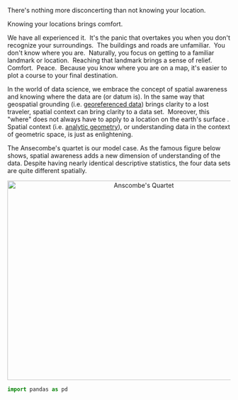 There's nothing more disconcerting than not knowing your location.

Knowing your locations brings comfort. 

We have all experienced it.  It's the panic that overtakes you when you don't recognize your surroundings.  The buildings and roads are unfamiliar.  You don't know where you are.  Naturally, you focus on getting to a familiar landmark or location.  Reaching that landmark brings a sense of relief.   Comfort.  Peace.  Because you know where you are on a map, it's easier to plot a course to your final destination.  

In the world of data science, we embrace the concept of spatial awareness and knowing where the data are (or datum is).  In the same way that geospatial grounding (i.e. [georeferenced data](https://en.wikipedia.org/wiki/Georeferencing)) brings clarity to a lost traveler, spatial context can bring clarity to a data set.  Moreover, this "where" does not always have to apply to a location on the earth's surface . Spatial context (i.e. [analytic geometry](https://en.wikipedia.org/wiki/Analytic_geometry)), or understanding data in the context of  geometric space, is just as enlightening.  

The Ansecombe's quartet is our model case. As the famous figure below shows, spatial awareness adds a new dimension of understanding of the data. Despite having nearly identical descriptive statistics, the four data sets are quite different spatially. 
<center><img src="{{ site.url }}/assets/img/anscombe.png" alt="Anscombe's Quartet" width="600" height="450"></center>



```python
import pandas as pd
```


```python

```
